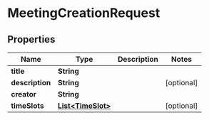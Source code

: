 

# MeetingCreationRequest


## Properties

| Name | Type | Description | Notes |
|------------ | ------------- | ------------- | -------------|
|**title** | **String** |  |  |
|**description** | **String** |  |  [optional] |
|**creator** | **String** |  |  |
|**timeSlots** | [**List&lt;TimeSlot&gt;**](TimeSlot.md) |  |  [optional] |



